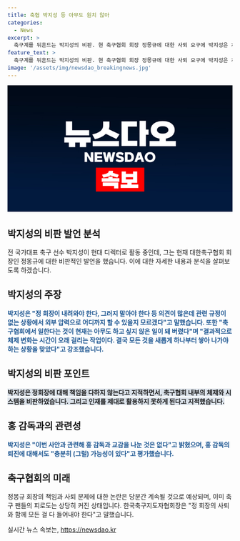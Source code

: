 ```yaml
---
title: 축협 박지성 등 아무도 원치 않아
categories:
  - News
excerpt: >
  축구계를 뒤흔드는 박지성의 비판. 현 축구협회 회장 정몽규에 대한 사퇴 요구에 박지성은 체계가 무너졌다며 강력히 비판하며, 축구협회의 체계 변화를 촉구했다. 또한, 감독 선임 과정과 인재 활용 문제를 지적하며, 홍 감독의 사퇴 가능성을 언급했다. 이에 대한 축구계 지도자들의 비판도 이어졌으며, 정 회장의 사퇴가 논란의 중심에 있을 것으로 보인다. 현 축구협회의 상황에 대한 심각한 우려가 고조되고 있다.
feature_text: >
  축구계를 뒤흔드는 박지성의 비판. 현 축구협회 회장 정몽규에 대한 사퇴 요구에 박지성은 체계가 무너졌다며 강력히 비판하며, 축구협회의 체계 변화를 촉구했다. 또한, 감독 선임 과정과 인재 활용 문제를 지적하며, 홍 감독의 사퇴 가능성을 언급했다. 이에 대한 축구계 지도자들의 비판도 이어졌으며, 정 회장의 사퇴가 논란의 중심에 있을 것으로 보인다. 현 축구협회의 상황에 대한 심각한 우려가 고조되고 있다.
image: '/assets/img/newsdao_breakingnews.jpg'
---
```


<p><img src="/assets/img/newsdao_breakingnews.jpg" alt="firstkoreanews 속보" /></p>

<h2 data-ke-size="size26">박지성의 비판 발언 분석</h2>

<p data-ke-size="size16">전 국가대표 축구 선수 박지성이 현대 디렉터로 활동 중인데, 그는 현재 대한축구협회 회장인 정몽규에 대한 비판적인 발언을 했습니다. 이에 대한 자세한 내용과 분석을 살펴보도록 하겠습니다.</p>

<h2 data-ke-size="size26">박지성의 주장</h2>

<p data-ke-size="size16"><b><span style="color: #1a5490;">박지성은 "정 회장이 내려와야 한다, 그러지 말아야 한다 등 의견이 많은데 관련 규정이 없는 상황에서 외부 압력으로 어디까지 할 수 있을지 모르겠다"고 말했습니다. 또한 "축구협회에서 일한다는 것이 현재는 아무도 하고 싶지 않은 일이 돼 버렸다"며 "결과적으로 체제 변화는 시간이 오래 걸리는 작업이다. 결국 모든 것을 새롭게 하나부터 쌓아 나가야 하는 상황을 맞았다"고 강조했습니다.</span></b></p>

<h2 data-ke-size="size26">박지성의 비판 포인트</h2>

<p data-ke-size="size16"><b><span style="background-color: #21538527;">박지성은 정회장에 대해 책임을 다하지 않는다고 지적하면서, 축구협회 내부의 체제와 시스템을 비판하였습니다. 그리고 인재를 제대로 활용하지 못하게 된다고 지적했습니다.</span></b></p>

<h2 data-ke-size="size26">홍 감독과의 관련성</h2>

<p data-ke-size="size16"><b><span style="color: #1a5490;">박지성은 "이번 사안과 관련해 홍 감독과 교감을 나눈 것은 없다"고 밝혔으며, 홍 감독의 퇴진에 대해서도 "충분히 (그럴) 가능성이 있다"고 평가했습니다.</span></b></p>

<h2 data-ke-size="size26">축구협회의 미래</h2>

<p data-ke-size="size16">정몽규 회장의 책임과 사퇴 문제에 대한 논란은 당분간 계속될 것으로 예상되며, 이미 축구 팬들의 피로도는 상당히 커진 상태입니다. 한국축구지도자협회장은 "정 회장의 사퇴와 함께 모든 걸 다 들어내야 한다"고 말했습니다.</p>
실시간 뉴스 속보는, <a href="https://newsdao.kr" rel="dofollow">https://newsdao.kr</a>


